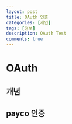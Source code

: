 ```yaml
---
layout: post
title: OAuth 인증
categories: [개인]
tags: [정보]
description: OAuth Test
comments: true
---
```


# OAuth

## 개념



## payco 인증 

